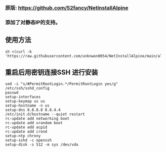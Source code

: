 ### 原版: https://github.com/52fancy/NetInstallAlpine

### 添加了对静态IP的支持。

## 使用方法

```
sh <(curl -k 'https://raw.githubusercontent.com/unknwon0054/NetInstallAlpine/main/alpine.sh')
```

## 重启后用密钥连接SSH 进行安装

```
sed -i "s/#PermitRootLogin.*/PermitRootLogin yes/g" /etc/ssh/sshd_config
passwd
setup-interfaces
setup-keymap us us
setup-hostname -n us
setup-dns 8.8.8.8 8.8.4.4
/etc/init.d/hostname --quiet restart
rc-update add networking boot
rc-update add urandom boot
rc-update add acpid
rc-update add crond
setup-ntp chrony
setup-sshd -c openssh
setup-disk -s 512 -m sys /dev/vda
```
